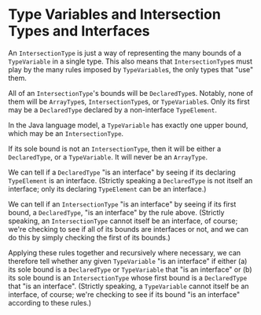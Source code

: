 # Type Variables and Intersection Types and Interfaces

An `IntersectionType` is just a way of representing the many bounds of a `TypeVariable` in a single type. This also
means that `IntersectionType`s must play by the many rules imposed by `TypeVariable`s, the only types that "use" them.

All of an `IntersectionType`'s bounds will be `DeclaredType`s. Notably, none of them will be `ArrayType`s,
`IntersectionType`s, or `TypeVariable`s. Only its first may be a `DeclaredType` declared by a non-interface
`TypeElement`.

In the Java language model, a `TypeVariable` has exactly one upper bound, which may be an `IntersectionType`.

If its sole bound is not an `IntersectionType`, then it will be either a `DeclaredType`, or a `TypeVariable`. It will
never be an `ArrayType`.

We can tell if a `DeclaredType` "is an interface" by seeing if its declaring `TypeElement` is an interface. (Strictly
speaking a `DeclaredType` is not itself an interface; only its declaring `TypeElement` can be an interface.)

We can tell if an `IntersectionType` "is an interface" by seeing if its first bound, a `DeclaredType`, "is an interface"
by the rule above. (Strictly speaking, an `IntersectionType` cannot itself be an interface, of course; we're checking to
see if all of its bounds are interfaces or not, and we can do this by simply checking the first of its bounds.)

Applying these rules together and recursively where necessary, we can therefore tell whether any given `TypeVariable`
"is an interface" if either (a) its sole bound is a `DeclaredType` or `TypeVariable` that "is an interface" or (b) its
sole bound is an `IntersectionType` whose first bound is a `DeclaredType` that "is an interface". (Strictly speaking, a
`TypeVariable` cannot itself be an interface, of course; we're checking to see if its bound "is an interface" according
to these rules.)
